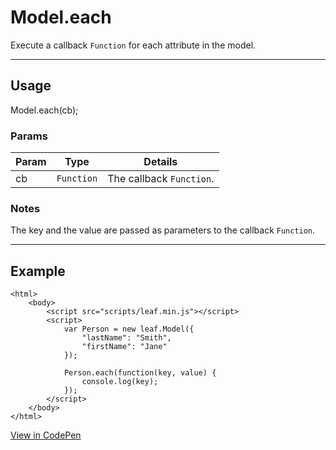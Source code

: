 # Model.each

Execute a callback `Function` for each attribute in the model.

----------------------------------------------------------------------

## Usage

Model.each(cb);

### Params

| Param           | Type          | Details                          |
| --------------- | ------------- | -------------------------------- |
| cb              | `Function`    | The callback `Function`.         |

### Notes

The key and the value are passed as parameters to the callback `Function`.

----------------------------------------------------------------------

## Example

	<html>
		<body>
			<script src="scripts/leaf.min.js"></script>
			<script>
				var Person = new leaf.Model({
					"lastName": "Smith",
					"firstName": "Jane"
				});

				Person.each(function(key, value) {
					console.log(key);
				});
			</script>
		</body>
	</html>

[View in CodePen](https://codepen.io/leaf-git/pen/JRpXxO)
